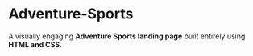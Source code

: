 # Adventure-Sports
A visually engaging **Adventure Sports landing page** built entirely using **HTML and CSS**.
